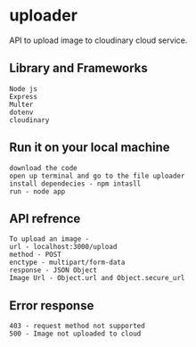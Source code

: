 # uploader

API to upload image to cloudinary cloud service.

## Library and Frameworks

    Node js
    Express
    Multer
    dotenv
    cloudinary

## Run it on your local machine

    download the code
    open up terminal and go to the file uploader
    install dependecies - npm intasll
    run - node app

## API refrence

    To upload an image -
    url - localhost:3000/upload
    method - POST
    enctype - multipart/form-data
    response - JSON Object
    Image Url - Object.url and Object.secure_url

## Error response

    403 - request method not supported
    500 - Image not uploaded to cloud
